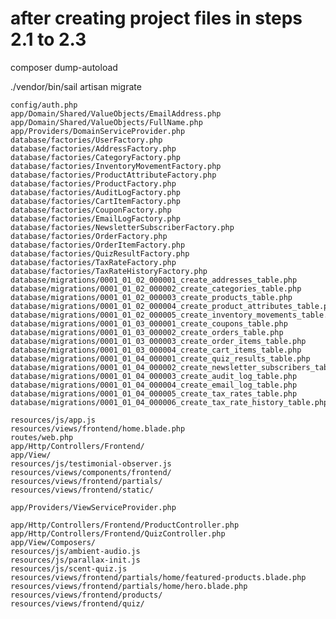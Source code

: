 # after creating project files in steps 2.1 to 2.3

composer dump-autoload

./vendor/bin/sail artisan migrate

	config/auth.php
	app/Domain/Shared/ValueObjects/EmailAddress.php
	app/Domain/Shared/ValueObjects/FullName.php
	app/Providers/DomainServiceProvider.php
	database/factories/UserFactory.php
	database/factories/AddressFactory.php
	database/factories/CategoryFactory.php
	database/factories/InventoryMovementFactory.php
	database/factories/ProductAttributeFactory.php
	database/factories/ProductFactory.php
	database/factories/AuditLogFactory.php
	database/factories/CartItemFactory.php
	database/factories/CouponFactory.php
	database/factories/EmailLogFactory.php
	database/factories/NewsletterSubscriberFactory.php
	database/factories/OrderFactory.php
	database/factories/OrderItemFactory.php
	database/factories/QuizResultFactory.php
	database/factories/TaxRateFactory.php
	database/factories/TaxRateHistoryFactory.php
	database/migrations/0001_01_02_000001_create_addresses_table.php
	database/migrations/0001_01_02_000002_create_categories_table.php
	database/migrations/0001_01_02_000003_create_products_table.php
	database/migrations/0001_01_02_000004_create_product_attributes_table.php
	database/migrations/0001_01_02_000005_create_inventory_movements_table.php
	database/migrations/0001_01_03_000001_create_coupons_table.php
	database/migrations/0001_01_03_000002_create_orders_table.php
	database/migrations/0001_01_03_000003_create_order_items_table.php
	database/migrations/0001_01_03_000004_create_cart_items_table.php
	database/migrations/0001_01_04_000001_create_quiz_results_table.php
	database/migrations/0001_01_04_000002_create_newsletter_subscribers_table.php
	database/migrations/0001_01_04_000003_create_audit_log_table.php
	database/migrations/0001_01_04_000004_create_email_log_table.php
	database/migrations/0001_01_04_000005_create_tax_rates_table.php
	database/migrations/0001_01_04_000006_create_tax_rate_history_table.php

    resources/js/app.js
    resources/views/frontend/home.blade.php
    routes/web.php
    app/Http/Controllers/Frontend/
    app/View/
    resources/js/testimonial-observer.js
    resources/views/components/frontend/
    resources/views/frontend/partials/
    resources/views/frontend/static/

	app/Providers/ViewServiceProvider.php

	app/Http/Controllers/Frontend/ProductController.php
	app/Http/Controllers/Frontend/QuizController.php
	app/View/Composers/
	resources/js/ambient-audio.js
	resources/js/parallax-init.js
	resources/js/scent-quiz.js
	resources/views/frontend/partials/home/featured-products.blade.php
	resources/views/frontend/partials/home/hero.blade.php
	resources/views/frontend/products/
	resources/views/frontend/quiz/
